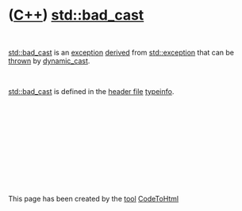 
 

 

 

 

 

([C++](Cpp.md)) [std::bad\_cast](CppBad_cast.md)
==================================================

 

[std::bad\_cast](CppBad_cast.md) is an [exception](CppException.md)
[derived](CppDerivedClass.md) from [std::exception](CppException.md)
that can be [thrown](CppThrow.md) by
[dynamic\_cast](CppDynamic_cast.md).

 

[std::bad\_cast](CppBad_cast.md) is defined in the [header
file](CppHeaderFile.md) [typeinfo](CppTypeinfoH.md).

 

 

 

 

 

 

This page has been created by the [tool](Tools.md)
[CodeToHtml](ToolCodeToHtml.md)
